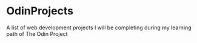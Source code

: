# OdinProjects
A list of web development projects I will be completing during my learning path of The Odin Project
